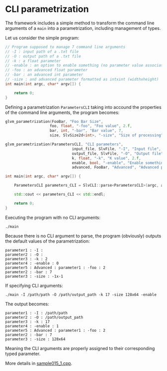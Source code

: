 # CLI parametrization

The framework includes a simple method to transform the command line arguments of a `main` into a parametrization, including management of types.

Let us consider the simple program:

```cpp
// Program supposed to manage 7 command line arguments
// -I : input path of a .txt file
// -O : output path of a .txt file
// -k : a float parameter
// -enable : an option to enable something (no parameter value associated)
// -foo : an advanced float parameter
// -bar : an advanced int parameter
// -size : and advanced parameter formatted as intxint (widthxheight)
int main(int argc, char* argv[]) {

    return 0;
}
```

Defining a parametrization `ParametersCLI` taking into accound the properties of the command line arguments, the program becomes:

```cpp
glvm_parametrization(FooBar, "Foo Bar Size",
                    foo, float, "-foo", "Foo value", 2.f,
                    bar, int, "-bar", "Bar value", 7,
                    size, SlvSize2d<int>, "-size", "Size of processing", SlvSize2d<int>(- 1, -1))

glvm_parametrization(ParametersCLI, "CLI parameters",
                              input_file, SlvFile, "-I", "Input file", SlvFile(SlvFileExtensions({ ".txt" }), SlvFile::IO::Read),
                              output_file, SlvFile, "-O", "Output file", SlvFile(SlvFileExtensions({ ".txt" }), SlvFile::IO::Write),
                              k, float, "-k", "K value", 2.f,
                              enable, bool, "-enable", "Enable something", false,
                              advanced, FooBar, "Advanced", "Advanced parameters", FooBar());

int main(int argc, char* argv[]) {

    ParametersCLI parameters_CLI = SlvCLI::parse<ParametersCLI>(argc, argv);

    std::cout << parameters_CLI << std::endl;

    return 0;
}
```

Executing the program with no CLI arguments:

```shell
./main
```

Because there is no CLI argument to parse, the program (obviously) outputs the default values of the parametrization:

```shell
parameter1 : -I :
parameter2 : -O :
parameter3 : -k : 2
parameter4 : -enable : 0
parameter5 : Advanced : parameter1 : -foo : 2
parameter2 : -bar : 7
parameter3 : -size : -1x-1
```

If specifying CLI arguments:

```shell
./main -I /path/path -O /path/output_path -k 17 -size 128x64 -enable
```

The output becomes:

```shell
parameter1 : -I : /path/path
parameter2 : -O : /path/output_path
parameter3 : -k : 17
parameter4 : -enable : 1
parameter5 : Advanced : parameter1 : -foo : 2
parameter2 : -bar : 7
parameter3 : -size : 128x64
```

Meaning the CLI arguments are properly assigned to their corresponding typed parameter.

More details in [sample015_1.cpp](/src/src_samples/src_sample015_1/sample015_1.cpp).
